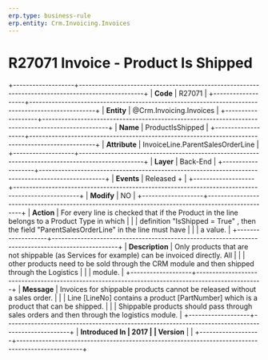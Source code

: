 ```yaml
---
erp.type: business-rule
erp.entity: Crm.Invoicing.Invoices
---
```


# R27071 Invoice - Product Is Shipped
+-------------------+--------------------------------------------------------------------------------------------------+
| **Code**          | R27071                                                                                           |
+-------------------+--------------------------------------------------------------------------------------------------+
| **Entity**        | @Crm.Invoicing.Invoices                                                                                          |
+-------------------+--------------------------------------------------------------------------------------------------+
| **Name**          | ProductIsShipped                                                                                 |
+-------------------+--------------------------------------------------------------------------------------------------+
| **Attribute**     | InvoiceLine.ParentSalesOrderLine                                                                 |
+-------------------+--------------------------------------------------------------------------------------------------+
| **Layer**         | Back-End                                                                                         |
+-------------------+--------------------------------------------------------------------------------------------------+
| **Events**        | Released +                                                                                       |
+-------------------+--------------------------------------------------------------------------------------------------+
| **Modify**        | NO                                                                                               |
+-------------------+--------------------------------------------------------------------------------------------------+
| **Action**        | For every line is checked that if the Product in the line belongs to a Product Type in which     |
|                   | definition \"IsShipped = True\" , then the field \"ParentSalesOrderLine\" in the line must have  |
|                   | a value.                                                                                         |
+-------------------+--------------------------------------------------------------------------------------------------+
| **Description**   | Only products that are not shippable (as Services for example) can be invoiced directly. All     |
|                   | other products need to be sold through the CRM module and then shipped through the Logistics     |
|                   | module.                                                                                          |
+-------------------+--------------------------------------------------------------------------------------------------+
| **Message**       | Invoices for shippable products cannot be released without a sales order.                        |
|                   | Line \[LineNo\] contains a product \[PartNumber\] which is a product that can be shipped.        |
|                   | Shippable products should pass through sales orders and then through the logistics module.       |
+-------------------+--------------------------------------------------------------------------------------------------+
| **Introduced In   | 2017                                                                                             |
| Version**         |                                                                                                  |
+-------------------+--------------------------------------------------------------------------------------------------+

  

  

  

